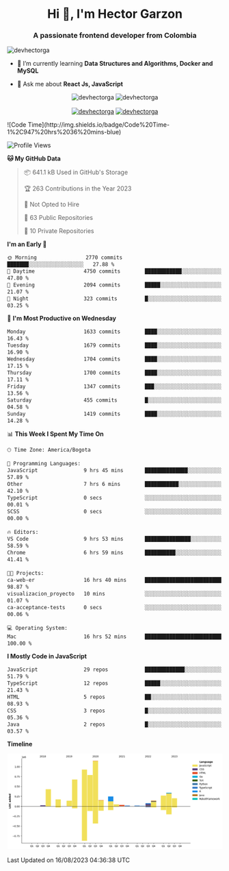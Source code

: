 <h1 align="center">Hi 👋, I'm Hector Garzon</h1>
<h3 align="center">A passionate frontend developer from Colombia</h3>

<p align="left"> <img src="https://komarev.com/ghpvc/?username=devhectorga" alt="devhectorga" /> </p>

- 🌱 I’m currently learning **Data Structures and Algorithms, Docker and MySQL**

- 💬 Ask me about **React Js, JavaScript**

<p align="center"> <img src="https://github-readme-stats.vercel.app/api?username=devhectorga&count_private=true&show_icons=true" alt="devhectorga" /> <img src="https://github-readme-stats.vercel.app/api/top-langs/?username=devhectorga&layout=compact" alt="devhectorga" /></p>

<p align="center">
<a href="https://twitter.com/devhectorga" target="blank"><img align="center" src="https://cdn.jsdelivr.net/npm/simple-icons@3.0.1/icons/twitter.svg" alt="devhectorga" height="20" width="20" /></a>
<a href="https://linkedin.com/in/devhectorga" target="blank"><img align="center" src="https://cdn.jsdelivr.net/npm/simple-icons@3.0.1/icons/linkedin.svg" alt="devhectorga" height="20" width="20" /></a>
</p>
<!--START_SECTION:waka-->
![Code Time](http://img.shields.io/badge/Code%20Time-1%2C947%20hrs%2036%20mins-blue)

![Profile Views](http://img.shields.io/badge/Profile%20Views-0-blue)

**🐱 My GitHub Data** 

> 📦 641.1 kB Used in GitHub's Storage 
 > 
> 🏆 263 Contributions in the Year 2023
 > 
> 🚫 Not Opted to Hire
 > 
> 📜 63 Public Repositories 
 > 
> 🔑 10 Private Repositories 
 > 
**I'm an Early 🐤** 

```text
🌞 Morning                2770 commits        ███████░░░░░░░░░░░░░░░░░░   27.88 % 
🌆 Daytime                4750 commits        ████████████░░░░░░░░░░░░░   47.80 % 
🌃 Evening                2094 commits        █████░░░░░░░░░░░░░░░░░░░░   21.07 % 
🌙 Night                  323 commits         █░░░░░░░░░░░░░░░░░░░░░░░░   03.25 % 
```
📅 **I'm Most Productive on Wednesday** 

```text
Monday                   1633 commits        ████░░░░░░░░░░░░░░░░░░░░░   16.43 % 
Tuesday                  1679 commits        ████░░░░░░░░░░░░░░░░░░░░░   16.90 % 
Wednesday                1704 commits        ████░░░░░░░░░░░░░░░░░░░░░   17.15 % 
Thursday                 1700 commits        ████░░░░░░░░░░░░░░░░░░░░░   17.11 % 
Friday                   1347 commits        ███░░░░░░░░░░░░░░░░░░░░░░   13.56 % 
Saturday                 455 commits         █░░░░░░░░░░░░░░░░░░░░░░░░   04.58 % 
Sunday                   1419 commits        ████░░░░░░░░░░░░░░░░░░░░░   14.28 % 
```


📊 **This Week I Spent My Time On** 

```text
🕑︎ Time Zone: America/Bogota

💬 Programming Languages: 
JavaScript               9 hrs 45 mins       ██████████████░░░░░░░░░░░   57.89 % 
Other                    7 hrs 6 mins        ███████████░░░░░░░░░░░░░░   42.10 % 
TypeScript               0 secs              ░░░░░░░░░░░░░░░░░░░░░░░░░   00.01 % 
SCSS                     0 secs              ░░░░░░░░░░░░░░░░░░░░░░░░░   00.00 % 

🔥 Editors: 
VS Code                  9 hrs 53 mins       ███████████████░░░░░░░░░░   58.59 % 
Chrome                   6 hrs 59 mins       ██████████░░░░░░░░░░░░░░░   41.41 % 

🐱‍💻 Projects: 
ca-web-er                16 hrs 40 mins      █████████████████████████   98.87 % 
visualizacion_proyecto   10 mins             ░░░░░░░░░░░░░░░░░░░░░░░░░   01.07 % 
ca-acceptance-tests      0 secs              ░░░░░░░░░░░░░░░░░░░░░░░░░   00.06 % 

💻 Operating System: 
Mac                      16 hrs 52 mins      █████████████████████████   100.00 % 
```

**I Mostly Code in JavaScript** 

```text
JavaScript               29 repos            █████████████░░░░░░░░░░░░   51.79 % 
TypeScript               12 repos            █████░░░░░░░░░░░░░░░░░░░░   21.43 % 
HTML                     5 repos             ██░░░░░░░░░░░░░░░░░░░░░░░   08.93 % 
CSS                      3 repos             █░░░░░░░░░░░░░░░░░░░░░░░░   05.36 % 
Java                     2 repos             █░░░░░░░░░░░░░░░░░░░░░░░░   03.57 % 
```



**Timeline**

![Lines of Code chart](https://raw.githubusercontent.com/devHectorGa/devHectorGa/master/assets/bar_graph.png)


 Last Updated on 16/08/2023 04:36:38 UTC
<!--END_SECTION:waka-->
